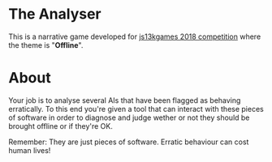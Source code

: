 # The Analyser
This is a narrative game developed for [js13kgames 2018 competition](https://2018.js13kgames.com/) where the theme is "**Offline**".

# About
Your job is to analyse several AIs that have been flagged as behaving erratically.
To this end you're given a tool that can interact with these pieces of software in order to diagnose and judge wether or not they should be brought offline or if they're OK.

Remember: They are just pieces of software. Erratic behaviour can cost human lives!
